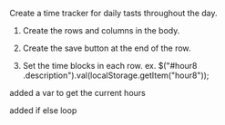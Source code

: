 Create a time tracker for daily tasts throughout the day.

1. Create the rows and columns in the body.
2. Create the save button at the end of the row.

3. Set the time blocks in each row.
ex. $("#hour8 .description").val(localStorage.getItem("hour8"));

added a var to get the current hours

added if else loop